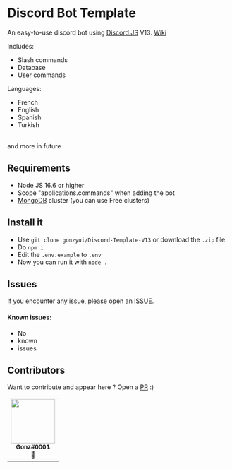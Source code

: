# Discord Bot Template

An easy-to-use discord bot using [Discord.JS](https://discord.js.org) V13.
[Wiki](https://github.com/gonzyui/Discord-Template-V13/wiki)

Includes:
- Slash commands
- Database
- User commands

Languages:
- French
- English
- Spanish
- Turkish
<br>
and more in future

## Requirements

- Node JS 16.6 or higher
- Scope "applications.commands" when adding the bot
- [MongoDB](https://www.mongodb.com) cluster (you can use Free clusters)

## Install it

- Use `git clone gonzyui/Discord-Template-V13` or download the `.zip` file
- Do `npm i`
- Edit the `.env.example` to `.env`
- Now you can run it with `node .`

## Issues

If you encounter any issue, please open an [ISSUE](https://github.com/gonzyui/Discord-Template-V13/issues).
<br>
#### Known issues:

- No
- known
- issues

## Contributors

Want to contribute and appear here ? Open a [PR](https://github.com/gonzyui/Discord-Template-V13/pulls) :)

<table>
  <tr>
     <td align="center"><a href="https://github.com/gonzyui"><img src="https://cdn.discordapp.com/attachments/869151007542763520/887821613897236490/897bfd4bfa693d751df0a1bd39af28bd.png" width="100px;" alt=""/><br /><sub><b>Gonz#0001</b></sub></a><br /><a title="Owner">👑</a></td>
  </tr>
</table>
